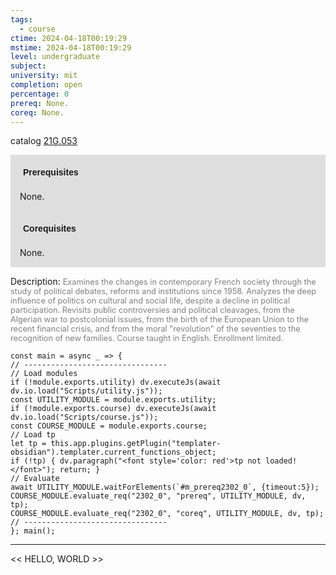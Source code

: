 ```yaml
---
tags:
  - course
ctime: 2024-04-18T00:19:29
mstime: 2024-04-18T00:19:29
level: undergraduate
subject: 
university: mit
completion: open
percentage: 0
prereq: None.
coreq: None.
---
```


catalog [21G.053](http://student.mit.edu/catalog/m21Ga.html#21G.053)

<span style="display: block; padding: 15px; background-color: rgb(100, 100, 100, 0.2);"><font id="m_prereq2302_0" style="display: block; font-family: Arial, sans-serif; font-weight: bold; padding: 5px">Prerequisites</font><br><span id="prereq2302_0">None.</span></span>
<span style="display: block; padding: 15px; background-color: rgb(100, 100, 100, 0.2);"><font id="m_coreq2302_0" style="display: block; font-family: Arial, sans-serif; font-weight: bold; padding: 5px">Corequisites</font><br><span id="coreq2302_0">None.</span></span>

<font style="">Description:</font>
<font style="color: grey; font-size: 0.8rem;">Examines the changes in contemporary French society through the study of political debates, reforms and institutions since 1958. Analyzes the deep influence of politics on cultural and social life, despite a decline in political participation. Revisits public controversies and political cleavages, from the Algerian war to postcolonial issues, from the birth of the European Union to the recent financial crisis, and from the moral "revolution" of the seventies to the recognition of new families. Course taught in English. Enrollment limited.</font>

```dataviewjs
const main = async _ => {
// --------------------------------
// Load modules
if (!module.exports.utility) dv.executeJs(await dv.io.load("Scripts/utility.js"));
const UTILITY_MODULE = module.exports.utility;
if (!module.exports.course) dv.executeJs(await dv.io.load("Scripts/course.js"));
const COURSE_MODULE = module.exports.course;
// Load tp
let tp = this.app.plugins.getPlugin("templater-obsidian").templater.current_functions_object;
if (!tp) { dv.paragraph("<font style='color: red'>tp not loaded!</font>"); return; }
// Evaluate
await UTILITY_MODULE.waitForElements(`#m_prereq2302_0`, {timeout:5});
COURSE_MODULE.evaluate_req("2302_0", "prereq", UTILITY_MODULE, dv, tp);
COURSE_MODULE.evaluate_req("2302_0", "coreq", UTILITY_MODULE, dv, tp);
// --------------------------------
}; main();
```

---

<< HELLO, WORLD >>
